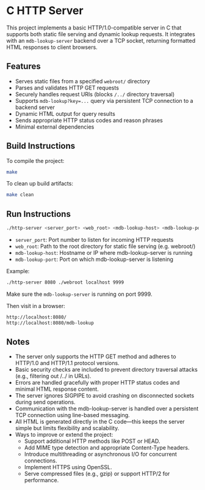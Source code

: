 # C HTTP Server 

This project implements a basic HTTP/1.0-compatible server in C that supports both static file serving and dynamic lookup requests. It integrates with an `mdb-lookup-server` backend over a TCP socket, returning formatted HTML responses to client browsers.

## Features

- Serves static files from a specified `webroot/` directory
- Parses and validates HTTP GET requests
- Securely handles request URIs (blocks `/../` directory traversal)
- Supports `mdb-lookup?key=...` query via persistent TCP connection to a backend server
- Dynamic HTML output for query results
- Sends appropriate HTTP status codes and reason phrases
- Minimal external dependencies

## Build Instructions
To compile the project:
```bash
make
```
To clean up build artifacts:
```bash
make clean
```

## Run Instructions
```bash
./http-server <server_port> <web_root> <mdb-lookup-host> <mdb-lookup-port>
```
- `server_port`: Port number to listen for incoming HTTP requests
- `web_root`: Path to the root directory for static file serving (e.g. webroot/)
- `mdb-lookup-host`: Hostname or IP where mdb-lookup-server is running
- `mdb-lookup-port`: Port on which mdb-lookup-server is listening

Example:
```bash
./http-server 8080 ./webroot localhost 9999
```
Make sure the `mdb-lookup-server` is running on port 9999.

Then visit in a browser:
```bash
http://localhost:8080/
http://localhost:8080/mdb-lookup
```

## Notes
- The server only supports the HTTP GET method and adheres to HTTP/1.0 and HTTP/1.1 protocol versions.
- Basic security checks are included to prevent directory traversal attacks (e.g., filtering out /../ in URLs).
- Errors are handled gracefully with proper HTTP status codes and minimal HTML response content.
- The server ignores SIGPIPE to avoid crashing on disconnected sockets during send operations.
- Communication with the mdb-lookup-server is handled over a persistent TCP connection using line-based messaging.
- All HTML is generated directly in the C code—this keeps the server simple but limits flexibility and scalability.
- Ways to improve or extend the project:
  - Support additional HTTP methods like POST or HEAD.
  - Add MIME type detection and appropriate Content-Type headers.
  - Introduce multithreading or asynchronous I/O for concurrent connections.
  - Implement HTTPS using OpenSSL.
  - Serve compressed files (e.g., gzip) or support HTTP/2 for performance.

